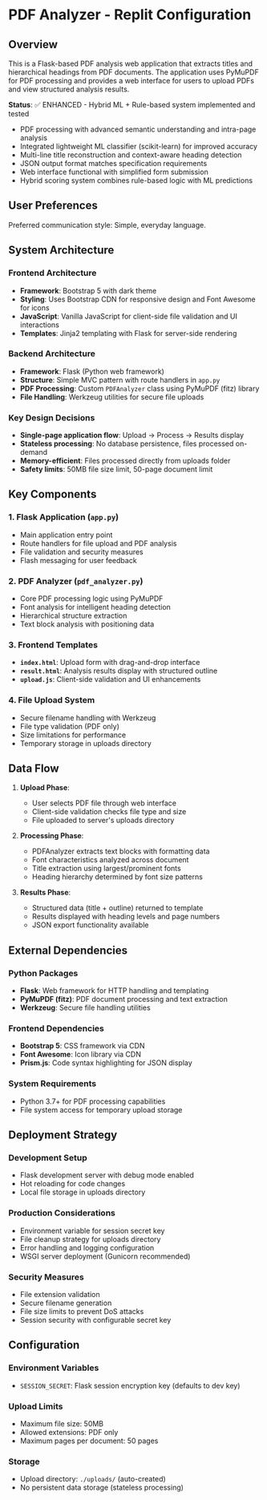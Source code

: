 # PDF Analyzer - Replit Configuration

## Overview

This is a Flask-based PDF analysis web application that extracts titles and hierarchical headings from PDF documents. The application uses PyMuPDF for PDF processing and provides a web interface for users to upload PDFs and view structured analysis results.

**Status**: ✅ ENHANCED - Hybrid ML + Rule-based system implemented and tested
- PDF processing with advanced semantic understanding and intra-page analysis
- Integrated lightweight ML classifier (scikit-learn) for improved accuracy
- Multi-line title reconstruction and context-aware heading detection
- JSON output format matches specification requirements
- Web interface functional with simplified form submission
- Hybrid scoring system combines rule-based logic with ML predictions

## User Preferences

Preferred communication style: Simple, everyday language.

## System Architecture

### Frontend Architecture
- **Framework**: Bootstrap 5 with dark theme
- **Styling**: Uses Bootstrap CDN for responsive design and Font Awesome for icons
- **JavaScript**: Vanilla JavaScript for client-side file validation and UI interactions
- **Templates**: Jinja2 templating with Flask for server-side rendering

### Backend Architecture
- **Framework**: Flask (Python web framework)
- **Structure**: Simple MVC pattern with route handlers in `app.py`
- **PDF Processing**: Custom `PDFAnalyzer` class using PyMuPDF (fitz) library
- **File Handling**: Werkzeug utilities for secure file uploads

### Key Design Decisions
- **Single-page application flow**: Upload → Process → Results display
- **Stateless processing**: No database persistence, files processed on-demand
- **Memory-efficient**: Files processed directly from uploads folder
- **Safety limits**: 50MB file size limit, 50-page document limit

## Key Components

### 1. Flask Application (`app.py`)
- Main application entry point
- Route handlers for file upload and PDF analysis
- File validation and security measures
- Flash messaging for user feedback

### 2. PDF Analyzer (`pdf_analyzer.py`)
- Core PDF processing logic using PyMuPDF
- Font analysis for intelligent heading detection
- Hierarchical structure extraction
- Text block analysis with positioning data

### 3. Frontend Templates
- **`index.html`**: Upload form with drag-and-drop interface
- **`result.html`**: Analysis results display with structured outline
- **`upload.js`**: Client-side validation and UI enhancements

### 4. File Upload System
- Secure filename handling with Werkzeug
- File type validation (PDF only)
- Size limitations for performance
- Temporary storage in uploads directory

## Data Flow

1. **Upload Phase**:
   - User selects PDF file through web interface
   - Client-side validation checks file type and size
   - File uploaded to server's uploads directory

2. **Processing Phase**:
   - PDFAnalyzer extracts text blocks with formatting data
   - Font characteristics analyzed across document
   - Title extraction using largest/prominent fonts
   - Heading hierarchy determined by font size patterns

3. **Results Phase**:
   - Structured data (title + outline) returned to template
   - Results displayed with heading levels and page numbers
   - JSON export functionality available

## External Dependencies

### Python Packages
- **Flask**: Web framework for HTTP handling and templating
- **PyMuPDF (fitz)**: PDF document processing and text extraction
- **Werkzeug**: Secure file handling utilities

### Frontend Dependencies
- **Bootstrap 5**: CSS framework via CDN
- **Font Awesome**: Icon library via CDN
- **Prism.js**: Code syntax highlighting for JSON display

### System Requirements
- Python 3.7+ for PDF processing capabilities
- File system access for temporary upload storage

## Deployment Strategy

### Development Setup
- Flask development server with debug mode enabled
- Hot reloading for code changes
- Local file storage in uploads directory

### Production Considerations
- Environment variable for session secret key
- File cleanup strategy for uploads directory
- Error handling and logging configuration
- WSGI server deployment (Gunicorn recommended)

### Security Measures
- File extension validation
- Secure filename generation
- File size limits to prevent DoS attacks
- Session security with configurable secret key

## Configuration

### Environment Variables
- `SESSION_SECRET`: Flask session encryption key (defaults to dev key)

### Upload Limits
- Maximum file size: 50MB
- Allowed extensions: PDF only
- Maximum pages per document: 50 pages

### Storage
- Upload directory: `./uploads/` (auto-created)
- No persistent data storage (stateless processing)
